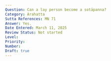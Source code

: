 ```yaml
---
Question: Can a lay person become a sotāpanna?
Category: Arahatta
Sutta References: MN 71
Answer: Yes.
Date Entered: March 11, 2025
Review Status: Not started
Level: 
Priority: 
Number: 
Draft: true
---
```

